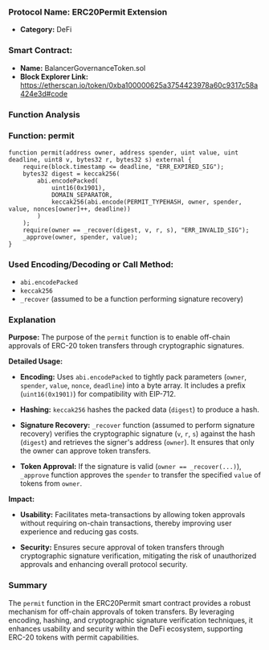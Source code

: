 ### Protocol Name: ERC20Permit Extension
- **Category:** DeFi

### Smart Contract:
- **Name:** BalancerGovernanceToken.sol
- **Block Explorer Link:** https://etherscan.io/token/0xba100000625a3754423978a60c9317c58a424e3d#code
### Function Analysis

### Function: permit

```solidity
function permit(address owner, address spender, uint value, uint deadline, uint8 v, bytes32 r, bytes32 s) external {
    require(block.timestamp <= deadline, "ERR_EXPIRED_SIG");
    bytes32 digest = keccak256(
        abi.encodePacked(
            uint16(0x1901),
            DOMAIN_SEPARATOR,
            keccak256(abi.encode(PERMIT_TYPEHASH, owner, spender, value, nonces[owner]++, deadline))
        )
    );
    require(owner == _recover(digest, v, r, s), "ERR_INVALID_SIG");
    _approve(owner, spender, value);
}
```
### Used Encoding/Decoding or Call Method:
- `abi.encodePacked`
- `keccak256`
- `_recover` (assumed to be a function performing signature recovery)

### Explanation

**Purpose:**
The purpose of the `permit` function is to enable off-chain approvals of ERC-20 token transfers through cryptographic signatures.

**Detailed Usage:**

- **Encoding:** Uses `abi.encodePacked` to tightly pack parameters (`owner`, `spender`, `value`, `nonce`, `deadline`) into a byte array. It includes a prefix (`uint16(0x1901)`) for compatibility with EIP-712.

- **Hashing:** `keccak256` hashes the packed data (`digest`) to produce a hash.

- **Signature Recovery:** `_recover` function (assumed to perform signature recovery) verifies the cryptographic signature (`v`, `r`, `s`) against the hash (`digest`) and retrieves the signer's address (`owner`). It ensures that only the owner can approve token transfers.

- **Token Approval:** If the signature is valid (`owner == _recover(...)`), `_approve` function approves the `spender` to transfer the specified `value` of tokens from `owner`.

**Impact:**

- **Usability:** Facilitates meta-transactions by allowing token approvals without requiring on-chain transactions, thereby improving user experience and reducing gas costs.
  
- **Security:** Ensures secure approval of token transfers through cryptographic signature verification, mitigating the risk of unauthorized approvals and enhancing overall protocol security.

### Summary
The `permit` function in the ERC20Permit smart contract provides a robust mechanism for off-chain approvals of token transfers. By leveraging encoding, hashing, and cryptographic signature verification techniques, it enhances usability and security within the DeFi ecosystem, supporting ERC-20 tokens with permit capabilities.
